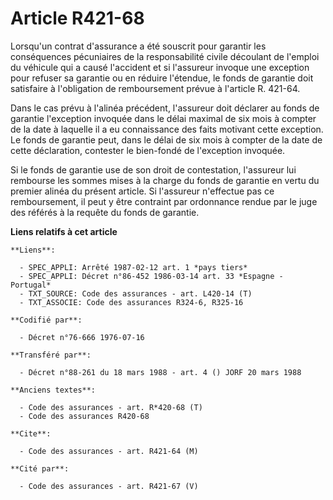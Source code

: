 # Article R421-68

Lorsqu'un contrat d'assurance a été souscrit pour garantir les conséquences pécuniaires de la responsabilité civile découlant
de l'emploi du véhicule qui a causé l'accident et si l'assureur invoque une exception pour refuser sa garantie ou en réduire
l'étendue, le fonds de garantie doit satisfaire à l'obligation de remboursement prévue à l'article R. 421-64.

Dans le cas prévu à l'alinéa précédent, l'assureur doit déclarer au fonds de garantie l'exception invoquée dans le délai
maximal de six mois à compter de la date à laquelle il a eu connaissance des faits motivant cette exception. Le fonds de
garantie peut, dans le délai de six mois à compter de la date de cette déclaration, contester le bien-fondé de l'exception
invoquée.

Si le fonds de garantie use de son droit de contestation, l'assureur lui rembourse les sommes mises à la charge du fonds de
garantie en vertu du premier alinéa du présent article. Si l'assureur n'effectue pas ce remboursement, il peut y être
contraint par ordonnance rendue par le juge des référés à la requête du fonds de garantie.

**Liens relatifs à cet article**

	**Liens**:

	  - SPEC_APPLI: Arrêté 1987-02-12 art. 1 *pays tiers*
	  - SPEC_APPLI: Décret n°86-452 1986-03-14 art. 33 *Espagne - Portugal*
	  - TXT_SOURCE: Code des assurances - art. L420-14 (T)
	  - TXT_ASSOCIE: Code des assurances R324-6, R325-16

	**Codifié par**:

	  - Décret n°76-666 1976-07-16

	**Transféré par**:

	  - Décret n°88-261 du 18 mars 1988 - art. 4 () JORF 20 mars 1988

	**Anciens textes**:

	  - Code des assurances - art. R*420-68 (T)
	  - Code des assurances R420-68

	**Cite**:

	  - Code des assurances - art. R421-64 (M)

	**Cité par**:

	  - Code des assurances - art. R421-67 (V)
